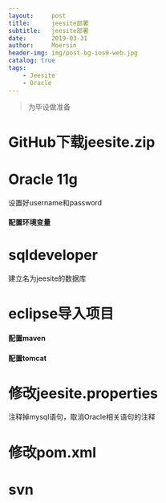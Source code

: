 ```yaml
---
layout:     post
title:      jeesite部署
subtitle:   jeesite部署
date:       2019-03-31
author:     Moersin
header-img: img/post-bg-ios9-web.jpg
catalog: true
tags:
    - Jeesite
    - Oracle
---
```

>为毕设做准备
# GitHub下载jeesite.zip

# Oracle 11g
设置好username和password
#### 配置环境变量
# sqldeveloper
建立名为jeesite的数据库
# eclipse导入项目
#### 配置maven
#### 配置tomcat
# 修改jeesite.properties
注释掉mysql语句，取消Oracle相关语句的注释
# 修改pom.xml

# svn